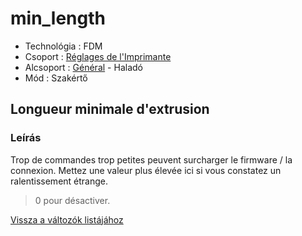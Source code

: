 # min\_length

* Technológia : FDM
* Csoport : [Réglages de l'Imprimante](../printer_settings/printer_settings.md)
* Alcsoport : [Général](../printer_settings/printer_settings.md#général) - Haladó
* Mód : Szakértő

## Longueur minimale d'extrusion

### Leírás

Trop de commandes trop petites peuvent surcharger le firmware / la connexion. Mettez une valeur plus élevée ici si vous constatez un ralentissement étrange.

> 0 pour désactiver.

[Vissza a változók listájához](variable_list.md)

